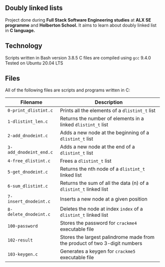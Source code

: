 Doubly linked lists
---
Project done during **Full Stack Software Engineering studies** at **ALX SE programme** and  **Holberton School.** It aims to learn about doubly linked list in **C language.**

Technology
---
Scripts written in Bash version 3.8.5
C files are compiled using `gcc` 9.4.0
Tested on Ubuntu 20.04 LTS

Files
---
All of the following files are scripts and programs written in C:

**Filename**                     |**Description**
---------------------------------|----------------------------------
`0-print_dlistint.c`             | Prints all the elements of a `dlistint_t` list
`1-dlistint_len.c`               | Returns the number of elements in a linked `dlistint_t` list
`2-add_dnodeint.c`               | Adds a new node at the beginning of a `dlistint_t` list
`3-add_dnodeint_end.c`           | Adds a new node at the end of a `dlistint_t` list
`4-free_dlistint.c`              | Frees a `dlistint_t` list
`5-get_dnodeint.c`               | Returns the nth node of a `dlistint_t` linked list
`6-sum_dlistint.c`               | Returns the sum of all the data (n) of a `dlistint_t` linked list
`7-insert_dnodeint.c`            | Inserts a new node at a given position
`8-delete_dnodeint.c`            | Deletes the node at index `index` of a `dlistint_t` linked list
`100-password`                   | Stores the password for `crackme4` executable file
`102-result`                     | Stores the largest palindrome made from the product of two 3-digit numbers
`103-keygen.c`                   | Generates a keygen for `crackme5` executable file
